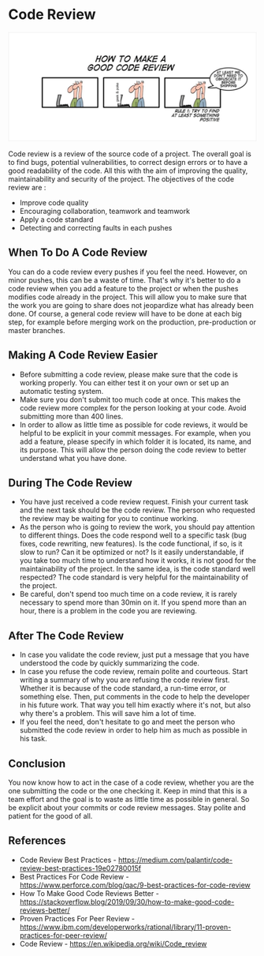 # Code Review

![alt text](./resources/imagecodereview.jpg "Code review image")

Code review is a review of the source code of a project. The overall goal is to find bugs, potential vulnerabilities, to correct design errors or to have a good readability of the code. All this with the aim of improving the quality, maintainability and security of the project.
The objectives of the code review are :
- Improve code quality
- Encouraging collaboration, teamwork and teamwork
- Apply a code standard
- Detecting and correcting faults in each pushes

## When To Do A Code Review

You can do a code review every pushes if you feel the need. However, on minor pushes, this can be a waste of time. That's why it's better to do a code review when you add a feature to the project or when the pushes modifies code already in the project. This will allow you to make sure that the work you are going to share does not jeopardize what has already been done. Of course, a general code review will have to be done at each big step, for example before merging work on the production, pre-production or master branches.

## Making A Code Review Easier

- Before submitting a code review, please make sure that the code is working properly. You can either test it on your own or set up an automatic testing system.
- Make sure you don't submit too much code at once. This makes the code review more complex for the person looking at your code. Avoid submitting more than 400 lines.
- In order to allow as little time as possible for code reviews, it would be helpful to be explicit in your commit messages. For example, when you add a feature, please specify in which folder it is located, its name, and its purpose. This will allow the person doing the code review to better understand what you have done.

## During The Code Review

- You have just received a code review request. Finish your current task and the next task should be the code review. The person who requested the review may be waiting for you to continue working.
- As the person who is going to review the work, you should pay attention to different things. Does the code respond well to a specific task (bug fixes, code rewriting, new features). Is the code functional, if so, is it slow to run? Can it be optimized or not? Is it easily understandable, if you take too much time to understand how it works, it is not good for the maintainability of the project. In the same idea, is the code standard well respected? The code standard is very helpful for the maintainability of the project.
- Be careful, don't spend too much time on a code review, it is rarely necessary to spend more than 30min on it. If you spend more than an hour, there is a problem in the code you are reviewing.

## After The Code Review

- In case you validate the code review, just put a message that you have understood the code by quickly summarizing the code.
- In case you refuse the code review, remain polite and courteous. Start writing a summary of why you are refusing the code review first. Whether it is because of the code standard, a run-time error, or something else. Then, put comments in the code to help the developer in his future work. That way you tell him exactly where it's not, but also why there's a problem. This will save him a lot of time.
- If you feel the need, don't hesitate to go and meet the person who submitted the code review in order to help him as much as possible in his task.

## Conclusion

You now know how to act in the case of a code review, whether you are the one submitting the code or the one checking it. Keep in mind that this is a team effort and the goal is to waste as little time as possible in general. So be explicit about your commits or code review messages. Stay polite and patient for the good of all.

## References

* Code Review Best Practices - https://medium.com/palantir/code-review-best-practices-19e02780015f
* Best Practices For Code Review - https://www.perforce.com/blog/qac/9-best-practices-for-code-review
* How To Make Good Code Reviews Better - https://stackoverflow.blog/2019/09/30/how-to-make-good-code-reviews-better/
* Proven Practices For Peer Review - https://www.ibm.com/developerworks/rational/library/11-proven-practices-for-peer-review/
* Code Review - https://en.wikipedia.org/wiki/Code_review
